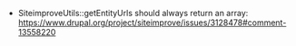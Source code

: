 - SiteimproveUtils::getEntityUrls should always return an array: https://www.drupal.org/project/siteimprove/issues/3128478#comment-13558220
